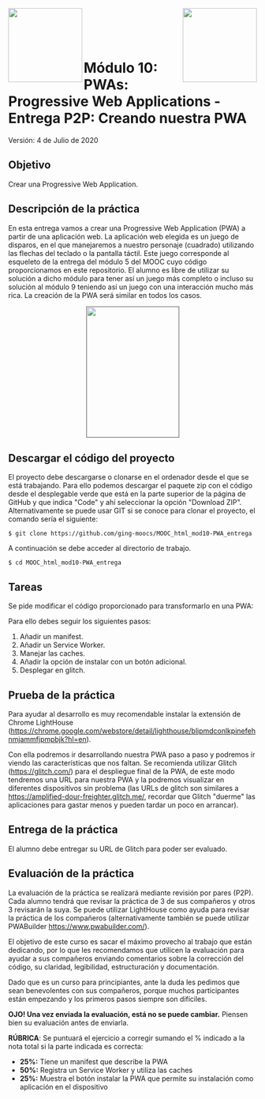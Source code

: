<img  align="left" width="150" style="float: left;" src="https://www.upm.es/sfs/Rectorado/Gabinete%20del%20Rector/Logos/UPM/CEI/LOGOTIPO%20leyenda%20color%20JPG%20p.png">
<img  align="right" width="150" style="float: right;" src="https://miriadax.net/miriadax-theme/images/custom/logo_miriadax_new.svg">

<br/><br/><br/>


# Módulo 10: PWAs: Progressive Web Applications - Entrega P2P: Creando nuestra PWA

Versión: 4 de Julio de 2020

## Objetivo

Crear una Progressive Web Application.

## Descripción de la práctica

En esta entrega vamos a crear una Progressive Web Application (PWA) a partir de una aplicación web.
La aplicación web elegida es un juego de disparos, en el que manejaremos a nuestro personaje (cuadrado) utilizando las flechas del teclado o la pantalla táctil. Este juego corresponde al esqueleto de la entrega del módulo 5 del MOOC cuyo código proporcionamos en este repositorio. El alumno es libre de utilizar su solución a dicho módulo para tener así un juego más completo o incluso su solución al módulo 9 teniendo así un juego con una interacción mucho más rica. La creación de la PWA será similar en todos los casos.

<p align="center">
  <img width="187" height="264" style="border: 1px solid grey;" src="https://raw.githubusercontent.com/ging-moocs/MOOC_html_mod5-juego_entrega/master/assets/screenshot.png">
</p>


## Descargar el código del proyecto

El proyecto debe descargarse o clonarse en el ordenador desde el que se está trabajando. Para ello podemos descargar el paquete zip con el código desde el desplegable verde que está en la parte superior de la página de GitHub y que indica "Code" y ahí seleccionar la opción "Download ZIP". Alternativamente se puede usar GIT si se conoce para clonar el proyecto, el comando sería el siguiente: 
```
$ git clone https://github.com/ging-moocs/MOOC_html_mod10-PWA_entrega
```
A continuación se debe acceder al directorio de trabajo.

```
$ cd MOOC_html_mod10-PWA_entrega
```

## Tareas

Se pide modificar el código proporcionado para transformarlo en una PWA:

Para ello debes seguir los siguientes pasos:

1. Añadir un manifest.
2. Añadir un Service Worker.
3. Manejar las caches.
4. Añadir la opción de instalar con un botón adicional.
5. Desplegar en glitch.


## Prueba de la práctica

Para ayudar al desarrollo es muy recomendable instalar la extensión de Chrome LightHouse (https://chrome.google.com/webstore/detail/lighthouse/blipmdconlkpinefehnmjammfjpmpbjk?hl=en).

Con ella podremos ir desarrollando nuestra PWA paso a paso y podremos ir viendo las características que nos faltan.
Se recomienda utilizar Glitch (https://glitch.com/) para el despliegue final de la PWA, de este modo tendremos una URL para nuestra PWA y la podremos visualizar en diferentes dispositivos sin problema (las URLs de glitch son similares a https://amplified-dour-freighter.glitch.me/, recordar que Glitch "duerme" las aplicaciones para gastar menos y pueden tardar un poco en arrancar).


## Entrega de la práctica

El alumno debe entregar su URL de Glitch para poder ser evaluado.

## Evaluación de la práctica

La evaluación de la práctica se realizará mediante revisión por pares (P2P). Cada alumno tendrá que revisar la práctica de 3 de sus compañeros y otros 3 revisarán la suya. Se puede utilizar LightHouse como ayuda para revisar la práctica de los compañeros (alternativamente también se puede utilizar PWABuilder https://www.pwabuilder.com/).

El objetivo de este curso es sacar el máximo provecho al trabajo que están dedicando, por lo que les recomendamos que utilicen la evaluación para ayudar a sus compañeros enviando comentarios sobre la corrección del código, su claridad, legibilidad, estructuración y documentación.

Dado que es un curso para principiantes, ante la duda les pedimos que sean benevolentes con sus compañeros, porque muchos participantes están empezando y los primeros pasos siempre son difíciles.

**OJO! Una vez enviada la evaluación, está no se puede cambiar.** Piensen bien su evaluación antes de enviarla.

**RÚBRICA**: Se puntuará el ejercicio a corregir sumando el % indicado a la nota total si la parte indicada es correcta:

* **25%:** Tiene un manifest que describe la PWA
* **50%:** Registra un Service Worker y utiliza las caches
* **25%:** Muestra el botón instalar la PWA que permite su instalación como aplicación en el dispositivo
